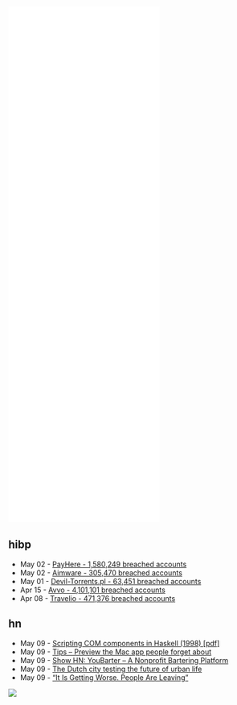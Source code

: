 ![Metrics](https://raw.githubusercontent.com/phixion/phixion/master/metrics.svg)

## hibp

<!--
for https://github.com/phixion/phixion/blob/main/.github/workflows/feeds.yml
-->
<!--START_SECTION:haveibeenpwnd-->
- May 02 - [PayHere - 1,580,249 breached accounts](https://haveibeenpwned.com/PwnedWebsites#PayHere)
- May 02 - [Aimware - 305,470 breached accounts](https://haveibeenpwned.com/PwnedWebsites#Aimware)
- May 01 - [Devil-Torrents.pl - 63,451 breached accounts](https://haveibeenpwned.com/PwnedWebsites#DevilTorrents)
- Apr 15 - [Avvo - 4,101,101 breached accounts](https://haveibeenpwned.com/PwnedWebsites#Avvo)
- Apr 08 - [Travelio - 471,376 breached accounts](https://haveibeenpwned.com/PwnedWebsites#Travelio)
<!--END_SECTION:haveibeenpwnd-->

## hn

<!--
for https://github.com/phixion/phixion/blob/main/.github/workflows/feeds.yml
-->
<!--START_SECTION:hn-->
- May 09 - [Scripting COM components in Haskell (1998) [pdf]](https://cmpct.info/~calvin/Papers/com.pdf)
- May 09 - [Tips – Preview the Mac app people forget about](https://www.fourth-wall.co.uk/post/10-tips-for-preview-the-default-mac-app-that-people-forget-about)
- May 09 - [Show HN: YouBarter – A Nonprofit Bartering Platform](https://news.ycombinator.com/item?id=31314666)
- May 09 - [The Dutch city testing the future of urban life](https://www.bbc.com/future/article/20220404-the-dutch-city-experimenting-with-the-future-of-urban-life)
- May 09 - [“It Is Getting Worse. People Are Leaving”](https://www.railwayage.com/regulatory/it-is-getting-worse-people-are-leaving/)
<!--END_SECTION:hn-->

<!--
for https://yhype.me
-->
![](https://hit.yhype.me/github/profile?user_id=13013670)
